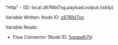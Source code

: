 "Http" - (ID: local.z876lbl7xg.payload.output.riskfp)

Variable Written:
Node ID: [z876lbl7xg](../nodes/z876lbl7xg.md)

Variable Reads:
* Flow Connector (Node ID: [1vqqpdh7jj](../nodes/1vqqpdh7jj.md))
